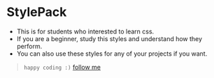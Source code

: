 # StylePack
- This is for students who interested to learn css.
- If you are a beginner, study this styles and understand how they perform.
- You can also use these styles for any of your projects if you want.

> `happy coding :)`
[follow me](https://github.com/login?return_to=https%3A%2F%2Fgithub.com%2Fkavishka-sulakshana)
